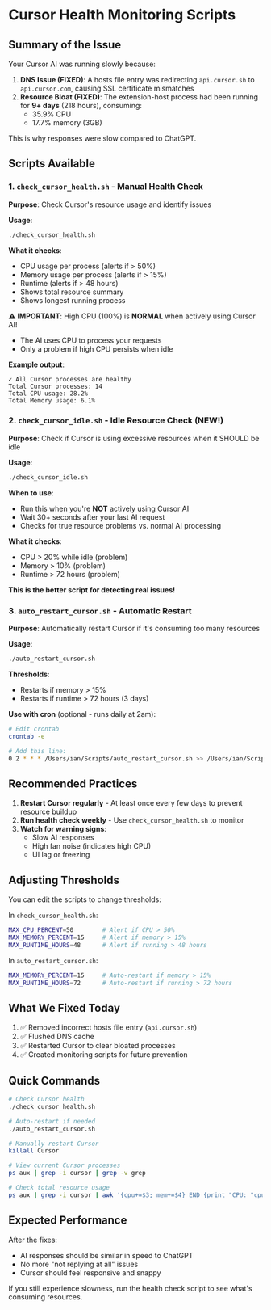 # Cursor Health Monitoring Scripts

## Summary of the Issue

Your Cursor AI was running slowly because:

1. **DNS Issue (FIXED)**: A hosts file entry was redirecting `api.cursor.sh` to `api.cursor.com`, causing SSL certificate mismatches
2. **Resource Bloat (FIXED)**: The extension-host process had been running for **9+ days** (218 hours), consuming:
   - 35.9% CPU
   - 17.7% memory (3GB)
   
This is why responses were slow compared to ChatGPT.

## Scripts Available

### 1. `check_cursor_health.sh` - Manual Health Check

**Purpose**: Check Cursor's resource usage and identify issues

**Usage**:
```bash
./check_cursor_health.sh
```

**What it checks**:
- CPU usage per process (alerts if > 50%)
- Memory usage per process (alerts if > 15%)
- Runtime (alerts if > 48 hours)
- Shows total resource summary
- Shows longest running process

**⚠️ IMPORTANT**: High CPU (100%) is **NORMAL** when actively using Cursor AI!
- The AI uses CPU to process your requests
- Only a problem if high CPU persists when idle

**Example output**:
```
✓ All Cursor processes are healthy
Total Cursor processes: 14
Total CPU usage: 28.2%
Total Memory usage: 6.1%
```

### 2. `check_cursor_idle.sh` - Idle Resource Check (NEW!)

**Purpose**: Check if Cursor is using excessive resources when it SHOULD be idle

**Usage**:
```bash
./check_cursor_idle.sh
```

**When to use**: 
- Run this when you're **NOT** actively using Cursor AI
- Wait 30+ seconds after your last AI request
- Checks for true resource problems vs. normal AI processing

**What it checks**:
- CPU > 20% while idle (problem)
- Memory > 10% (problem)
- Runtime > 72 hours (problem)

**This is the better script for detecting real issues!**

### 3. `auto_restart_cursor.sh` - Automatic Restart

**Purpose**: Automatically restart Cursor if it's consuming too many resources

**Usage**:
```bash
./auto_restart_cursor.sh
```

**Thresholds**:
- Restarts if memory > 15%
- Restarts if runtime > 72 hours (3 days)

**Use with cron** (optional - runs daily at 2am):
```bash
# Edit crontab
crontab -e

# Add this line:
0 2 * * * /Users/ian/Scripts/auto_restart_cursor.sh >> /Users/ian/Scripts/cursor_health.log 2>&1
```

## Recommended Practices

1. **Restart Cursor regularly** - At least once every few days to prevent resource buildup
2. **Run health check weekly** - Use `check_cursor_health.sh` to monitor
3. **Watch for warning signs**:
   - Slow AI responses
   - High fan noise (indicates high CPU)
   - UI lag or freezing

## Adjusting Thresholds

You can edit the scripts to change thresholds:

In `check_cursor_health.sh`:
```bash
MAX_CPU_PERCENT=50        # Alert if CPU > 50%
MAX_MEMORY_PERCENT=15     # Alert if memory > 15%
MAX_RUNTIME_HOURS=48      # Alert if running > 48 hours
```

In `auto_restart_cursor.sh`:
```bash
MAX_MEMORY_PERCENT=15     # Auto-restart if memory > 15%
MAX_RUNTIME_HOURS=72      # Auto-restart if running > 72 hours
```

## What We Fixed Today

1. ✅ Removed incorrect hosts file entry (`api.cursor.sh`)
2. ✅ Flushed DNS cache
3. ✅ Restarted Cursor to clear bloated processes
4. ✅ Created monitoring scripts for future prevention

## Quick Commands

```bash
# Check Cursor health
./check_cursor_health.sh

# Auto-restart if needed
./auto_restart_cursor.sh

# Manually restart Cursor
killall Cursor

# View current Cursor processes
ps aux | grep -i cursor | grep -v grep

# Check total resource usage
ps aux | grep -i cursor | awk '{cpu+=$3; mem+=$4} END {print "CPU: "cpu"% Memory: "mem"%"}'
```

## Expected Performance

After the fixes:
- AI responses should be similar in speed to ChatGPT
- No more "not replying at all" issues
- Cursor should feel responsive and snappy

If you still experience slowness, run the health check script to see what's consuming resources.

